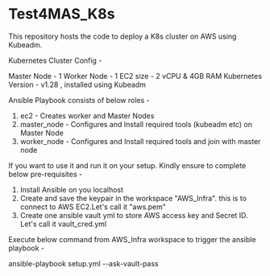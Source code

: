 # Test4MAS_K8s
This repository hosts the code to deploy a K8s cluster on AWS using Kubeadm.

Kubernetes Cluster Config - 

   Master Node - 1
   Worker Node - 1
   EC2 size - 2 vCPU & 4GB RAM
   Kubernetes Version - v1.28 , installed using Kubeadm

Ansible Playbook consists of below roles - 

  1) ec2 - Creates worker and Master Nodes
  2) master_node - Configures and Install required tools (kubeadm etc) on Master Node
  3) worker_node - Configures and Install required tools and join with master node

If you want to use it and run it on your setup. Kindly ensure to complete below pre-requisites -

  1) Install Ansible on you localhost
  2) Create and save the keypair in the workspace "AWS_Infra". this is to connect to AWS EC2.Let's call it "aws.pem"
  3) Create one ansible vault yml to store AWS access key and Secret ID. Let's call it vault_cred.yml


Execute below command from AWS_Infra workspace to trigger the ansible playbook - 

   ansible-playbook setup.yml --ask-vault-pass
